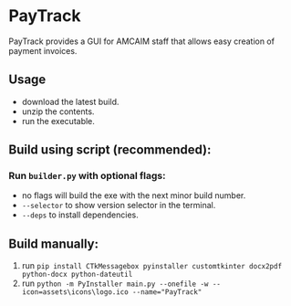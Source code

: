 # PayTrack
PayTrack provides a GUI for AMCAIM staff that allows easy creation of payment invoices.

## Usage
- download the latest build.
- unzip the contents.
- run the executable.

## Build using script (recommended):
### Run `builder.py` with optional flags:
- no flags will build the exe with the next minor build number.
- `--selector` to show version selector in the terminal.
- `--deps` to install dependencies.

## Build manually:
1. run ```pip install CTkMessagebox pyinstaller customtkinter docx2pdf python-docx python-dateutil``` 
2. run ```python -m PyInstaller main.py --onefile -w --icon=assets\icons\logo.ico --name="PayTrack"```
